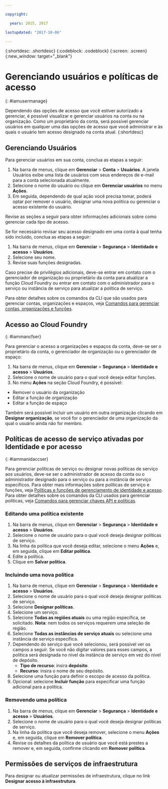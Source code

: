 ```yaml
---

copyright:

  years: 2015, 2017

lastupdated: "2017-10-06"

---
```


{:shortdesc: .shortdesc}
{:codeblock: .codeblock}
{:screen: .screen}
{:new_window: target="_blank"}

# Gerenciando usuários e políticas de acesso
{: #iamusermanage}

Dependendo das opções de acesso que você estiver autorizado a gerenciar, é possível visualizar e
gerenciar usuários na conta ou na organização. Como um proprietário da conta, será possível gerenciar usuários em qualquer uma das opções de acesso que você administrar e às quais o usuário tem acesso designado na conta atual.
{:shortdesc}

## Gerenciando Usuários

Para gerenciar usuários em sua conta, conclua as etapas a seguir:

1. Na barra de menus, clique em **Gerenciar** &gt; **Conta** &gt; **Usuários**. A janela Usuários exibe uma lista de usuários com seus endereços de e-mail para a conta selecionada atualmente.
2. Selecione o nome do usuário ou clique em **Gerenciar usuários** no menu **Ações**.
3. Em seguida, dependendo de qual ação você precisa tomar, poderá optar por remover o usuário, designar uma nova política ou gerenciar o acesso existente do usuário.

Revise as seções a seguir para obter informações adicionais sobre como gerenciar cada tipo de acesso.

Se for necessário revisar seu acesso designado em uma conta à qual tenha sido incluído, conclua as etapas a seguir:

1. Na barra de menus, clique em **Gerenciar** &gt; **Segurança** &gt; **Identidade e acesso** &gt; **Usuários**.
2. Selecione seu nome.
3. Revise suas funções designadas.

Caso precise de privilégios adicionais, deve-se entrar em contato com o gerenciador de organização ou proprietário da conta para atualizar a função Cloud Foundry ou entrar em contato com o administrador para o serviço ou instância de serviço para atualizar a política de serviço.

Para obter detalhes sobre os comandos da CLI que são usados para gerenciar contas, organizações e espaços, veja [Comandos para gerenciar contas, organizações e funções](/docs/cli/reference/bluemix_cli/bx_cli.html#bx_commands_acctorg).

## Acesso ao Cloud Foundry
{: #iammancfser}

Para gerenciar o acesso a organizações e espaços da conta, deve-se ser o proprietário da conta, o gerenciador de organização ou o gerenciador de espaço:

1. Na barra de menus, clique em **Gerenciar** &gt; **Segurança** &gt; **Identidade e acesso** &gt; **Usuários**.
2. Selecione o nome de usuário para o qual você deseja editar funções.
3. No menu **Ações** na seção Cloud Foundry, é possível:

  * Remover o usuário da organização
  * Editar a função de organização
  * Editar a função de espaço

Também será possível incluir um usuário em outra organização clicando em **Designar organização**, se você for o gerenciador de uma organização da qual o usuário ainda não for membro.


## Políticas de acesso de serviço ativadas por Identidade e por acesso
{: #iammanidaccser}

Para gerenciar políticas de serviço ou designar novas políticas de serviço aos usuários, deve-se ser o administrador de acesso da conta ou o administrador designado para o serviço ou para a instância de serviço específicos. Para obter mais informações sobre políticas de serviço e funções, veja [Políticas e funções de gerenciamento de identidade e acesso](/docs/iam/users_roles.html#iamusermanpol). Para obter detalhes sobre os comandos da CLI usados para gerenciar políticas, veja [Comandos para gerenciar chaves API e políticas](/docs/cli/reference/bluemix_cli/bx_cli.html#bx_commands_iam).

### Editando uma política existente

1. Na barra de menus, clique em **Gerenciar** &gt; **Segurança** &gt; **Identidade e acesso** &gt; **Usuários**.
2. Selecione o nome de usuário para o qual você deseja designar políticas de serviço.
3. Na linha da política que você deseja editar, selecione o menu **Ações** e, em seguida, clique em **Editar política**.
4. Edite a política.
5. Clique em **Salvar política**.

### Incluindo uma nova política

1. Na barra de menus, clique em **Gerenciar** &gt; **Segurança** &gt; **Identidade e acesso** &gt; **Usuários**.
2. Selecione o nome de usuário para o qual você deseja designar políticas de serviço.
3. Selecione **Designar políticas**.
4. Selecione um serviço.
5. Selecione **Todas as regiões atuais** ou uma região específica, se solicitado. 
**Nota**: nem todos os serviços requerem uma seleção de região.
6. Selecione **Todas as instâncias de serviço atuais** ou selecione uma instância de serviço específica.
7. Dependendo do serviço que você selecionou, será possível ver os campos a seguir. Se você não digitar valores para esses campos, a política será designada no nível da instância de serviço em vez do nível de depósito. 
    * **Tipo de recurso**: insira **depósito**.
    * **Recurso**: insira o nome de seu depósito.
8. Selecione uma função para definir o escopo de acesso da política.
9. Opcional: selecione **Incluir função** para especificar uma função adicional para a política.

### Removendo uma política

1. Na barra de menus, clique em **Gerenciar** &gt; **Segurança** &gt; **Identidade e acesso** &gt; **Usuários**.
2. Selecione o nome de usuário para o qual você deseja designar políticas de serviço.
3. Na linha da política que você deseja remover, selecione o menu **Ações** e, em seguida, clique em **Remover política**.
4. Revise os detalhes da política de usuário que você está prestes a remover e, em seguida, confirme clicando em **Remover política**.
  

## Permissões de serviços de infraestrutura

Para designar ou atualizar permissões de infraestrutura, clique no link **Designar acesso à infraestrutura**.

